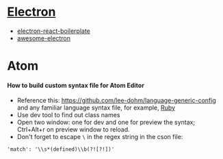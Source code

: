 # [Electron](http://electron.atom.io/)

- [electron-react-boilerplate](https://github.com/chentsulin/electron-react-boilerplate)
- [awesome-electron](https://github.com/sindresorhus/awesome-electron)


# Atom
#### How to build custom syntax file for Atom Editor
- Reference this: https://github.com/lee-dohm/language-generic-config
and any familiar language syntax file, for example, [Ruby](https://github.com/atom/language-ruby/blob/master/grammars/ruby.cson)
- Use dev tool to find out class names
- Open two window: one for dev and one for preview the syntax; Ctrl+Alt+r on preview window to reload.
- Don't forget to escape `\` in the regex string in the cson file:
```
'match': '\\s*(defined)\\b(?![?!])'
```